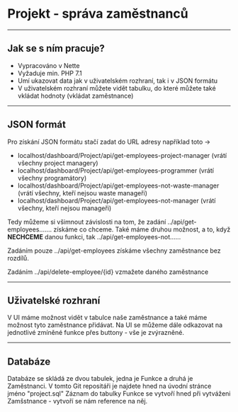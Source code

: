 # Projekt - správa zaměstnanců
-----
## Jak se s ním pracuje?
- Vypracováno v Nette
- Vyžaduje min. PHP 7.1
- Umí ukazovat data jak v uživatelském rozhraní, tak i v JSON formátu
- V uživatelském rozhraní můžete vidět tabulku, do které můžete také vkládat hodnoty (vkládat zaměstnance)

----
## JSON formát
Pro získání JSON formátu stačí zadat do URL adresy například toto ->
 * localhost/dashboard/Project/api/get-employees-project-manager (vrátí všechny project managery)
 * localhost/dashboard/Project/api/get-employees-programmer (vrátí všechny programátory)
 * localhost/dashboard/Project/api/get-employees-not-waste-manager (vrátí všechny, kteří nejsou waste manageři)
 * localhost/dashboard/Project/api/get-employees-not-manager (vrátí všechny, kteří nejsou manageři)

Tedy můžeme si všimnout závislosti na tom, že zadání ../api/get-employees....... získáme co chceme.
Také máme druhou možnost, a to, když **NECHCEME** danou funkci, tak ../api/get-employees-not......

Zadáním pouze ../api/get-employees získáme všechny zaměstnance bez rozdílů.

Zadáním ../api/delete-employee/{id} vzmažete daného zaměstnance

----
## Uživatelské rozhraní
V UI máme možnost vidět v tabulce naše zaměstnance a také máme možnost tyto zaměstnance přidávat.
Na UI se můžeme dále odkazovat na jednotlivé zmíněné funkce přes buttony - vše je zvýrazněné.

----
## Databáze
Databáze se skládá ze dvou tabulek, jedna je Funkce a druhá je Zaměstnanci. V tomto Git repositáři je najdete hned na úvodní stránce jméno "project.sql"
Záznam do tabulky Funkce se vytvoří hned při vytváženi Zamšstnance - vytvoří se nám reference na něj.
